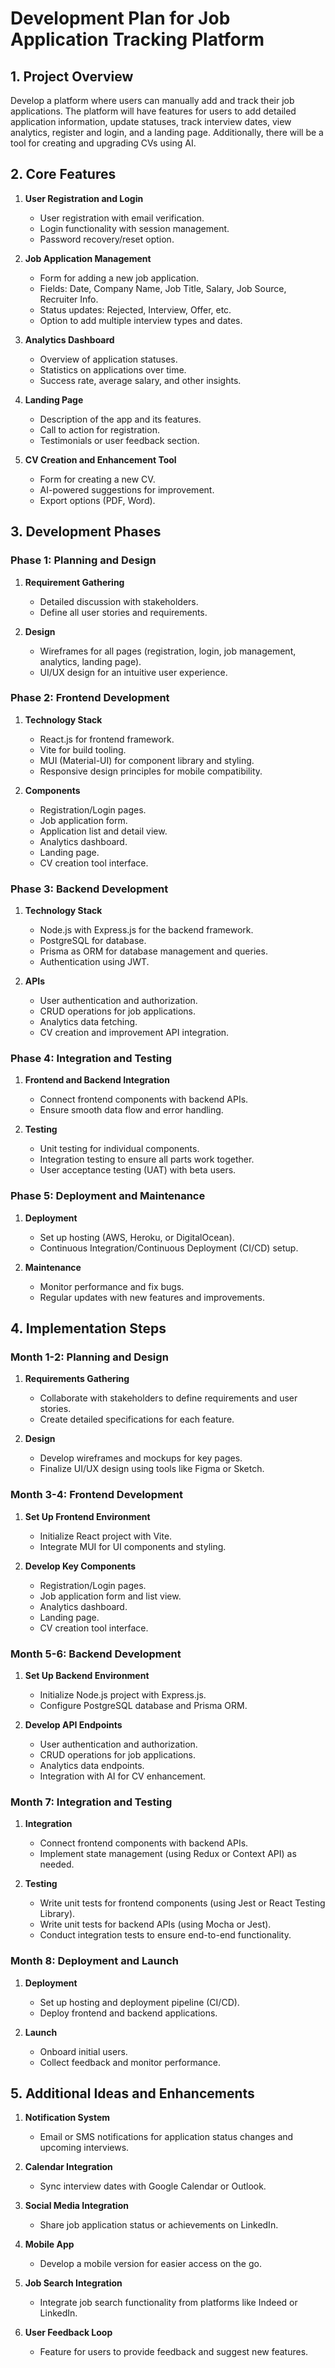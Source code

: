 # Development Plan for Job Application Tracking Platform

## 1. Project Overview
Develop a platform where users can manually add and track their job applications. The platform will have features for users to add detailed application information, update statuses, track interview dates, view analytics, register and login, and a landing page. Additionally, there will be a tool for creating and upgrading CVs using AI.

## 2. Core Features
1. **User Registration and Login**
    - User registration with email verification.
    - Login functionality with session management.
    - Password recovery/reset option.

2. **Job Application Management**
    - Form for adding a new job application.
    - Fields: Date, Company Name, Job Title, Salary, Job Source, Recruiter Info.
    - Status updates: Rejected, Interview, Offer, etc.
    - Option to add multiple interview types and dates.

3. **Analytics Dashboard**
    - Overview of application statuses.
    - Statistics on applications over time.
    - Success rate, average salary, and other insights.

4. **Landing Page**
    - Description of the app and its features.
    - Call to action for registration.
    - Testimonials or user feedback section.

5. **CV Creation and Enhancement Tool**
    - Form for creating a new CV.
    - AI-powered suggestions for improvement.
    - Export options (PDF, Word).

## 3. Development Phases

### Phase 1: Planning and Design
1. **Requirement Gathering**
    - Detailed discussion with stakeholders.
    - Define all user stories and requirements.

2. **Design**
    - Wireframes for all pages (registration, login, job management, analytics, landing page).
    - UI/UX design for an intuitive user experience.

### Phase 2: Frontend Development
1. **Technology Stack**
    - React.js for frontend framework.
    - Vite for build tooling.
    - MUI (Material-UI) for component library and styling.
    - Responsive design principles for mobile compatibility.

2. **Components**
    - Registration/Login pages.
    - Job application form.
    - Application list and detail view.
    - Analytics dashboard.
    - Landing page.
    - CV creation tool interface.

### Phase 3: Backend Development
1. **Technology Stack**
    - Node.js with Express.js for the backend framework.
    - PostgreSQL for database.
    - Prisma as ORM for database management and queries.
    - Authentication using JWT.

2. **APIs**
    - User authentication and authorization.
    - CRUD operations for job applications.
    - Analytics data fetching.
    - CV creation and improvement API integration.

### Phase 4: Integration and Testing
1. **Frontend and Backend Integration**
    - Connect frontend components with backend APIs.
    - Ensure smooth data flow and error handling.

2. **Testing**
    - Unit testing for individual components.
    - Integration testing to ensure all parts work together.
    - User acceptance testing (UAT) with beta users.

### Phase 5: Deployment and Maintenance
1. **Deployment**
    - Set up hosting (AWS, Heroku, or DigitalOcean).
    - Continuous Integration/Continuous Deployment (CI/CD) setup.

2. **Maintenance**
    - Monitor performance and fix bugs.
    - Regular updates with new features and improvements.

## 4. Implementation Steps

### Month 1-2: Planning and Design
1. **Requirements Gathering**
    - Collaborate with stakeholders to define requirements and user stories.
    - Create detailed specifications for each feature.

2. **Design**
    - Develop wireframes and mockups for key pages.
    - Finalize UI/UX design using tools like Figma or Sketch.

### Month 3-4: Frontend Development
1. **Set Up Frontend Environment**
    - Initialize React project with Vite.
    - Integrate MUI for UI components and styling.

2. **Develop Key Components**
    - Registration/Login pages.
    - Job application form and list view.
    - Analytics dashboard.
    - Landing page.
    - CV creation tool interface.

### Month 5-6: Backend Development
1. **Set Up Backend Environment**
    - Initialize Node.js project with Express.js.
    - Configure PostgreSQL database and Prisma ORM.

2. **Develop API Endpoints**
    - User authentication and authorization.
    - CRUD operations for job applications.
    - Analytics data endpoints.
    - Integration with AI for CV enhancement.

### Month 7: Integration and Testing
1. **Integration**
    - Connect frontend components with backend APIs.
    - Implement state management (using Redux or Context API) as needed.

2. **Testing**
    - Write unit tests for frontend components (using Jest or React Testing Library).
    - Write unit tests for backend APIs (using Mocha or Jest).
    - Conduct integration tests to ensure end-to-end functionality.

### Month 8: Deployment and Launch
1. **Deployment**
    - Set up hosting and deployment pipeline (CI/CD).
    - Deploy frontend and backend applications.

2. **Launch**
    - Onboard initial users.
    - Collect feedback and monitor performance.

## 5. Additional Ideas and Enhancements
1. **Notification System**
    - Email or SMS notifications for application status changes and upcoming interviews.

2. **Calendar Integration**
    - Sync interview dates with Google Calendar or Outlook.

3. **Social Media Integration**
    - Share job application status or achievements on LinkedIn.

4. **Mobile App**
    - Develop a mobile version for easier access on the go.

5. **Job Search Integration**
    - Integrate job search functionality from platforms like Indeed or LinkedIn.

6. **User Feedback Loop**
    - Feature for users to provide feedback and suggest new features.
